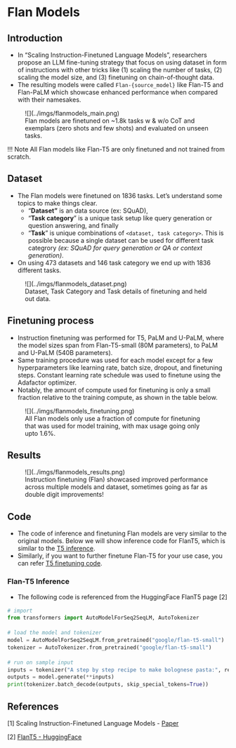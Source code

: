 Flan Models
=========

## Introduction

- In “Scaling Instruction-Finetuned Language Models”, researchers propose an LLM fine-tuning strategy that focus on using dataset in form of instructions with other tricks like (1) scaling the number of tasks, (2) scaling the model size, and (3) finetuning on chain-of-thought data. 
- The resulting models were called `Flan-{source_model}` like Flan-T5 and Flan-PaLM which showcase enhanced performance when compared with their namesakes. 

<figure markdown> 
![](../imgs/flanmodels_main.png)
<figcaption>Flan models are finetuned on ~1.8k tasks w & w/o CoT and exemplars (zero shots and few shots) and evaluated on unseen tasks.</figcaption>
</figure>

!!! Note
    All Flan models like Flan-T5 are only finetuned and not trained from scratch.

## Dataset

- The Flan models were finetuned on 1836 tasks. Let’s understand some topics to make things clear. 
  - “**Dataset”** is an data source (ex: SQuAD), 
  - “**Task category**” is a unique task setup like query generation or question answering, and finally 
  - “**Task**” is unique combinations of `<dataset, task category>`. This is possible because a single dataset can be used for different task categrory *(ex: SQuAD for query generation or QA or context generation)*. 
- On using 473 datasets and 146 task category we end up with 1836 different tasks. 

<figure markdown> 
![](../imgs/flanmodels_dataset.png)
<figcaption>Dataset, Task Category and Task details of finetuning and held out data.</figcaption>
</figure>

## Finetuning process

- Instruction finetuning was performed for T5, PaLM and U-PaLM, where the model sizes span from Flan-T5-small (80M parameters), to PaLM and U-PaLM (540B parameters). 
- Same training procedure was used for each model except for a few hyperparameters like learning rate, batch size, dropout, and finetuning steps. Constant learning rate schedule was used to finetune using the Adafactor optimizer. 
- Notably, the amount of compute used for finetuning is only a small fraction relative to the training compute, as shown in the table below.

<figure markdown> 
![](../imgs/flanmodels_finetuning.png)
<figcaption>All Flan models only use a fraction of compute for finetuning that was used for model training, with max usage going only upto 1.6%.</figcaption>
</figure>

## Results

<figure markdown> 
![](../imgs/flanmodels_results.png)
<figcaption>Instruction finetuning (Flan) showcased improved performance across multiple models and dataset, sometimes going as far as double digit improvements!
</figcaption>
</figure>

## Code

- The code of inference and finetuning Flan models are very similar to the original models. Below we will show inference code for FlanT5, which is similar to the [T5 inference](../natural_language_processing/T5.md#t5-inference). 
- Similarly, if you want to further finetune Flan-T5 for your use case, you can refer [T5 finetuning code](../natural_language_processing/T5.md#t5-finetuning).

### Flan-T5 Inference

- The following code is referenced from the HuggingFace FlanT5 page [2]

``` python linenums="1"
# import
from transformers import AutoModelForSeq2SeqLM, AutoTokenizer

# load the model and tokenizer
model = AutoModelForSeq2SeqLM.from_pretrained("google/flan-t5-small")
tokenizer = AutoTokenizer.from_pretrained("google/flan-t5-small")

# run on sample input
inputs = tokenizer("A step by step recipe to make bolognese pasta:", return_tensors="pt")
outputs = model.generate(**inputs)
print(tokenizer.batch_decode(outputs, skip_special_tokens=True))
```

## References

[1] Scaling Instruction-Finetuned Language Models - [Paper](https://arxiv.org/abs/2210.11416)

[2] [FlanT5 - HuggingFace](https://huggingface.co/docs/transformers/model_doc/flan-t5)